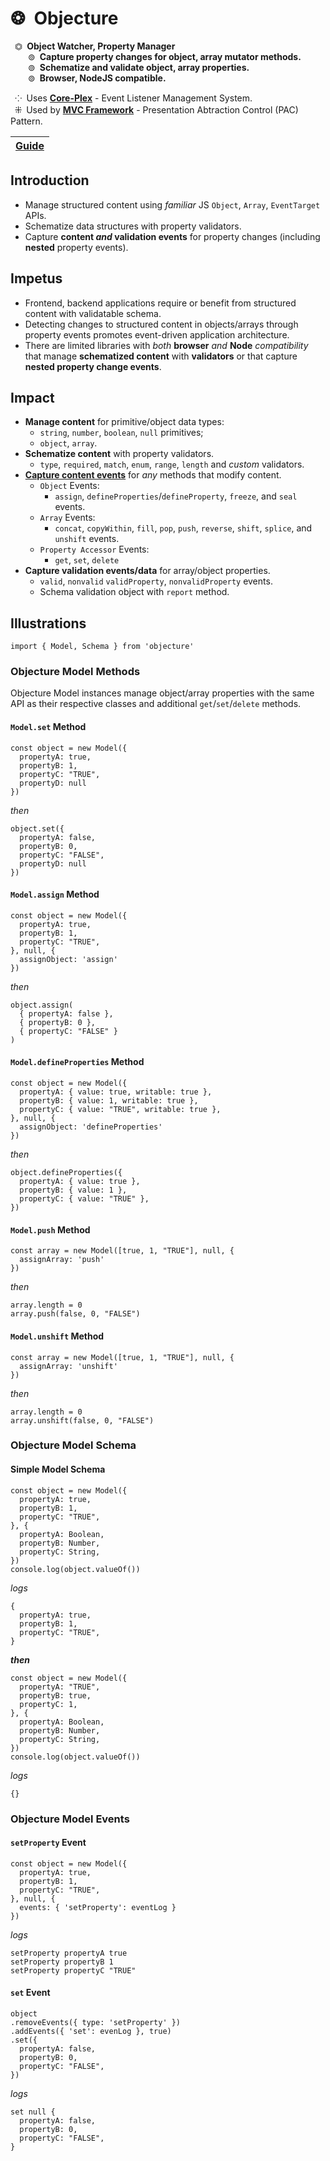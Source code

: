 # ❂&ensp;Objecture
&ensp;⏣&ensp;**Object Watcher, Property Manager**  
&ensp;&ensp;&ensp;&ensp;⊚&ensp;**Capture property changes for object, array mutator methods.**  
&ensp;&ensp;&ensp;&ensp;⊚&ensp;**Schematize and validate object, array properties.**  
&ensp;&ensp;&ensp;&ensp;⊚&ensp;**Browser, NodeJS compatible.**  

&ensp;⁘&ensp;Uses [**Core-Plex**](https://www.npmjs.com/package/core-plex) - Event Listener Management System.  
&ensp;⁜&ensp;Used by [**MVC Framework**](https://www.npmjs.com/package/mvc-framework) - Presentation Abtraction Control (PAC) Pattern.  

[**Guide**](./document/guide/index.md) |
| :-- |

## Introduction
 - Manage structured content using *familiar* JS `Object`, `Array`, `EventTarget` APIs.  
 - Schematize data structures with property validators.  
 - Capture **content *and* validation events** for property changes (including **nested** property events).  

## Impetus
 - Frontend, backend applications require or benefit from structured content with validatable schema.  
 - Detecting changes to structured content in objects/arrays through property events promotes event-driven application architecture.  
 - There are limited libraries with *both* **browser** *and* **Node** *compatibility* that manage **schematized content** with **validators** or that capture **nested property change events**.  

## Impact
 - **Manage content** for primitive/object data types: 
   - `string`, `number`, `boolean`, `null` primitives; 
   - `object`, `array`. 
 - **Schematize content** with property validators.  
   - `type`, `required`, `match`, `enum`, `range`, `length` and *custom* validators.  
 - [**Capture content events**](./document/guide/model/events/index.md) for *any* methods that modify content.  
   - `Object` Events:  
     - `assign`, `defineProperties`/`defineProperty`, `freeze`, and `seal` events.  
   - `Array` Events:  
     - `concat`, `copyWithin`, `fill`, `pop`, `push`, `reverse`, `shift`, `splice`, and `unshift` events.  
   - `Property Accessor` Events: 
     - `get`, `set`, `delete`  
 - **Capture validation events/data** for array/object properties.    
   - `valid`, `nonvalid` `validProperty`, `nonvalidProperty` events.  
   - Schema validation object with `report` method.  

## Illustrations
```
import { Model, Schema } from 'objecture'
```
### Objecture Model Methods
Objecture Model instances manage object/array properties with the same API as their respective classes and additional `get`/`set`/`delete` methods.  
#### `Model.set` Method
```
const object = new Model({
  propertyA: true,
  propertyB: 1,
  propertyC: "TRUE",
  propertyD: null
})
```
*then*  
```
object.set({
  propertyA: false,
  propertyB: 0,
  propertyC: "FALSE",
  propertyD: null
})
```

#### `Model.assign` Method
```
const object = new Model({
  propertyA: true,
  propertyB: 1,
  propertyC: "TRUE",
}, null, {
  assignObject: 'assign'
})
```
*then*  
```
object.assign(
  { propertyA: false },
  { propertyB: 0 },
  { propertyC: "FALSE" }
)
```
#### `Model.defineProperties` Method
```
const object = new Model({
  propertyA: { value: true, writable: true },
  propertyB: { value: 1, writable: true },
  propertyC: { value: "TRUE", writable: true },
}, null, {
  assignObject: 'defineProperties'
})
```
*then*  
```
object.defineProperties({
  propertyA: { value: true },
  propertyB: { value: 1 },
  propertyC: { value: "TRUE" },
})
```
#### `Model.push` Method
```
const array = new Model([true, 1, "TRUE"], null, {
  assignArray: 'push'
})
```
*then*  
```
array.length = 0
array.push(false, 0, "FALSE")
```
#### `Model.unshift` Method
```
const array = new Model([true, 1, "TRUE"], null, {
  assignArray: 'unshift'
})
```
*then*  
```
array.length = 0
array.unshift(false, 0, "FALSE")
```

### Objecture Model Schema
#### Simple Model Schema
```
const object = new Model({
  propertyA: true,
  propertyB: 1,
  propertyC: "TRUE",
}, {
  propertyA: Boolean,
  propertyB: Number,
  propertyC: String,
})
console.log(object.valueOf())
```
*logs*  
```
{
  propertyA: true,
  propertyB: 1,
  propertyC: "TRUE",
}
```
***then***  
```
const object = new Model({
  propertyA: "TRUE",
  propertyB: true,
  propertyC: 1,
}, {
  propertyA: Boolean,
  propertyB: Number,
  propertyC: String,
})
console.log(object.valueOf())
```
*logs*  
```
{}
```

### Objecture Model Events
#### `setProperty` Event
```
const object = new Model({
  propertyA: true,
  propertyB: 1,
  propertyC: "TRUE",
}, null, {
  events: { 'setProperty': eventLog }
})
```

*logs*  
```
setProperty propertyA true
setProperty propertyB 1
setProperty propertyC "TRUE"
```

#### `set` Event
```
object
.removeEvents({ type: 'setProperty' })
.addEvents({ 'set': evenLog }, true)
.set({
  propertyA: false,
  propertyB: 0,
  propertyC: "FALSE",
})
```
*logs*  
```
set null {
  propertyA: false,
  propertyB: 0,
  propertyC: "FALSE",
}
```
